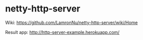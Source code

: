 # netty-http-server

Wiki: https://github.com/LamronNu/netty-http-server/wiki/Home

Result app: http://http-server-example.herokuapp.com/
